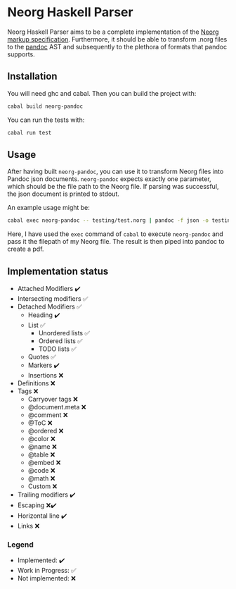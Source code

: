 # Neorg Haskell Parser

Neorg Haskell Parser aims to be a complete implementation of the [Neorg markup specification](https://github.com/nvim-neorg/neorg/blob/main/docs/NFF-0.1-spec.md). Furthermore, it should be able to transform .norg files to the [pandoc](https://github.com/jgm/pandoc) AST and subsequently to the plethora of formats that pandoc supports.

## Installation

You will need ghc and cabal. Then you can build the project with:
```bash
cabal build neorg-pandoc
```

You can run the tests with:
```bash
cabal run test
```

## Usage

After having built `neorg-pandoc`, you can use it to transform Neorg files into Pandoc json documents. `neorg-pandoc` expects exactly one parameter, which should be the file path to the Neorg file. If parsing was successful, the json document is printed to stdout.

An example usage might be:
```bash
cabal exec neorg-pandoc -- testing/test.norg | pandoc -f json -o testing/out.pdf
```

Here, I have used the `exec` command of `cabal` to execute `neorg-pandoc` and pass it the filepath of my Neorg file. The result is then piped into pandoc to create a pdf.

## Implementation status

- Attached Modifiers :heavy_check_mark: 
- Intersecting modifiers :white_check_mark: 
- Detached Modifiers :white_check_mark:
  - Heading :heavy_check_mark:
  - List :white_check_mark:
    - Unordered lists :white_check_mark:
    - Ordered lists :white_check_mark:
    - TODO lists :white_check_mark:
  - Quotes :white_check_mark: 
  - Markers :heavy_check_mark: 
  - Insertions :x:
- Definitions :x:
- Tags :x:
  - Carryover tags :x:
  - @document.meta :x:
  - @comment :x:
  - @ToC :x:
  - @ordered :x:
  - @color :x:
  - @name :x:
  - @table :x:
  - @embed :x:
  - @code :x:
  - @math :x:
  - Custom :x:
- Trailing modifiers :heavy_check_mark:
- Escaping :x::heavy_check_mark:
- Horizontal line :heavy_check_mark: 
- Links :x:

### Legend

- Implemented: :heavy_check_mark:
- Work in Progress: :white_check_mark: 
- Not implemented: :x:




